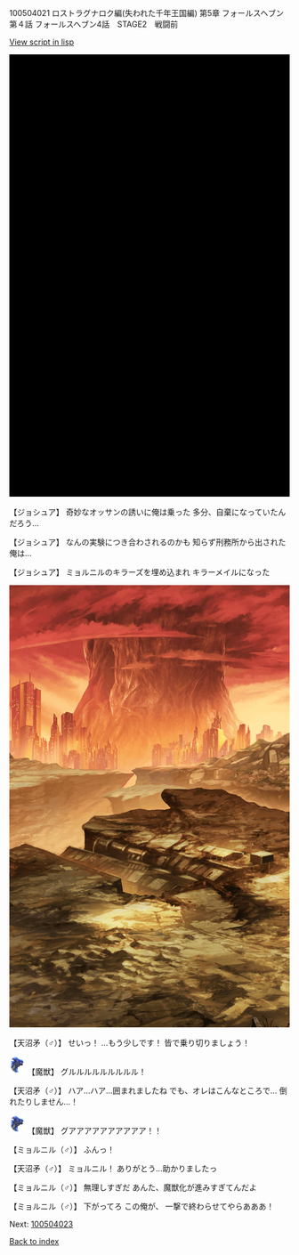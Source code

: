 100504021 ロストラグナロク編(失われた千年王国編) 第5章 フォールスヘブン 第４話 フォールスヘブン4話　STAGE2　戦闘前

[View script in lisp](../scripts/100504021.txt)

![bg_black.png](../images/backgrounds/bg_black.png)

【ジョシュア】
奇妙なオッサンの誘いに俺は乗った
多分、自棄になっていたんだろう…

【ジョシュア】
なんの実験につき合わされるのかも
知らず刑務所から出された俺は…

【ジョシュア】
ミョルニルのキラーズを埋め込まれ
キラーメイルになった

![underwild.png](../images/backgrounds/underwild.png)

【天沼矛（♂）】
せいっ！
…もう少しです！
皆で乗り切りましょう！

<img src="../images/units/900011.png" alt="900011.png" height="34"/>
【魔獣】
グルルルルルルルルル！

【天沼矛（♂）】
ハア…ハア…囲まれましたね
でも、オレはこんなところで…
倒れたりしません…！

<img src="../images/units/900011.png" alt="900011.png" height="34"/>
【魔獣】
グアアアアアアアアアア！！

【ミョルニル（♂）】
ふんっ！

【天沼矛（♂）】
ミョルニル！
ありがとう…助かりましたっ

【ミョルニル（♂）】
無理しすぎだ
あんた、魔獣化が進みすぎてんだよ

【ミョルニル（♂）】
下がってろ
この俺が、
一撃で終わらせてやらあああ！


Next: [100504023](100504023.md)

[Back to index](index.md)
